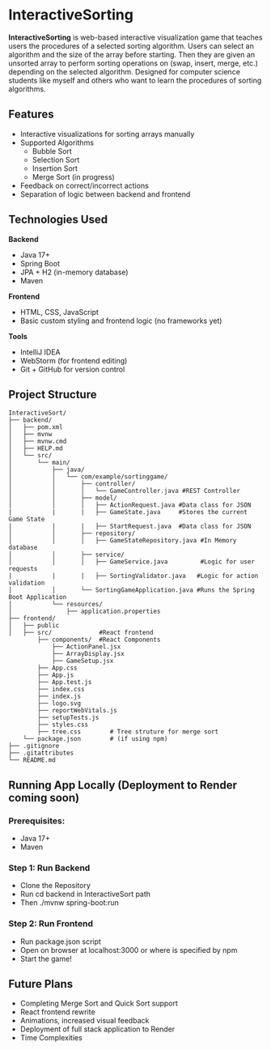 # InteractiveSorting
**InteractiveSorting** is web-based interactive visualization game that teaches users the procedures of a selected sorting algorithm. Users can select an algorithm and the size of the array before starting. Then they are given an unsorted array to perform sorting operations on (swap, insert, merge, etc.) depending on the selected algorithm. Designed for computer science students like myself and others who want to learn the procedures of sorting algorithms.

## Features
- Interactive visualizations for sorting arrays manually
- Supported Algorithms
    - Bubble Sort
    - Selection Sort
    - Insertion Sort
    - Merge Sort (in progress)
- Feedback on correct/incorrect actions
- Separation of logic between backend and frontend

 ## Technologies Used
**Backend**
- Java 17+
- Spring Boot
- JPA + H2 (in-memory database)
- Maven

**Frontend**
- HTML, CSS, JavaScript
- Basic custom styling and frontend logic (no frameworks yet)

**Tools**
- IntelliJ IDEA
- WebStorm (for frontend editing)
- Git + GitHub for version control

## Project Structure
```
InteractiveSort/
├── backend/
│   ├── pom.xml
│   ├── mvnw
│   ├── mvnw.cmd
│   ├── HELP.md
│   └── src/
│       └── main/
│           ├── java/
│           │   └── com/example/sortinggame/
│           │       ├── controller/
│           │       │   └── GameController.java #REST Controller
│           │       ├── model/
│           │       │   ├── ActionRequest.java #Data class for JSON 
|           |       |   ├── GameState.java     #Stores the current Game State
|           |       |   ├── StartRequest.java  #Data class for JSON
│           │       ├── repository/
│           │       │   ├── GameStateRepository.java #In Memory database
│           │       ├── service/
│           │       │   ├── GameService.java         #Logic for user requests
|           |       |   ├── SortingValidator.java   #Logic for action validation
│           │       └── SortingGameApplication.java #Runs the Spring Boot Application
│           └── resources/
│               ├── application.properties
├── frontend/
│   ├── public
│   ├── src/             #React frontend
        ├── components/  #React Components
            ├── ActionPanel.jsx
            ├── ArrayDisplay.jsx
            ├── GameSetup.jsx
        ├── App.css
        ├── App.js
        ├── App.test.js
        ├── index.css
        ├── index.js
        ├── logo.svg
        ├── reportWebVitals.js
        ├── setupTests.js
        ├── styles.css
        ├── tree.css        # Tree struture for merge sort 
    └── package.json        # (if using npm)
├── .gitignore
├── .gitattributes
└── README.md
```

## Running App Locally (Deployment to Render coming soon)

### Prerequisites:
- Java 17+
- Maven

### Step 1: Run Backend
- Clone the Repository
- Run cd backend in InteractiveSort path
- Then ./mvnw spring-boot:run

### Step 2: Run Frontend
- Run package.json script
- Open on browser at localhost:3000 or where is specified by npm
- Start the game!

## Future Plans
- Completing Merge Sort and Quick Sort support
- React frontend rewrite
- Animations, increased visual feedback
- Deployment of full stack application to Render
- Time Complexities
